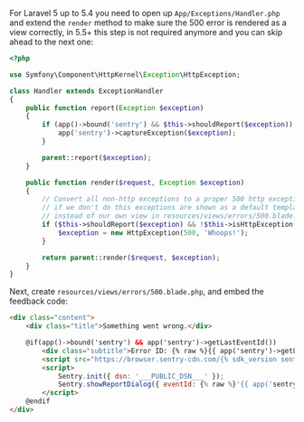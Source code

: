 For Laravel 5 up to 5.4 you need to open up ``App/Exceptions/Handler.php`` and extend the
`render` method to make sure the 500 error is rendered as a view correctly, in 5.5+ this
step is not required anymore and you can skip ahead to the next one:

```php
<?php

use Symfony\Component\HttpKernel\Exception\HttpException;

class Handler extends ExceptionHandler
{
    public function report(Exception $exception)
    {
        if (app()->bound('sentry') && $this->shouldReport($exception)) {
            app('sentry')->captureException($exception);
        }

        parent::report($exception);
    }

    public function render($request, Exception $exception)
    {
        // Convert all non-http exceptions to a proper 500 http exception
        // if we don't do this exceptions are shown as a default template
        // instead of our own view in resources/views/errors/500.blade.php
        if ($this->shouldReport($exception) && !$this->isHttpException($exception) && !config('app.debug')) {
            $exception = new HttpException(500, 'Whoops!');
        }

        return parent::render($request, $exception);
    }
}
```

Next, create ``resources/views/errors/500.blade.php``, and embed the feedback code:

```html
<div class="content">
    <div class="title">Something went wrong.</div>

    @if(app()->bound('sentry') && app('sentry')->getLastEventId())
        <div class="subtitle">Error ID: {% raw %}{{ app('sentry')->getLastEventId() }}{% endraw %}</div>
        <script src="https://browser.sentry-cdn.com/{% sdk_version sentry.javascript.browser %}/bundle.min.js" integrity="{% sdk_cdn_checksum sentry.javascript.browser latest bundle.min.js %}" crossorigin="anonymous"></script>
        <script>
            Sentry.init({ dsn: '___PUBLIC_DSN___' });
            Sentry.showReportDialog({ eventId: {% raw %}'{{ app('sentry')->getLastEventId() }}'{% endraw %} });
        </script>
    @endif
</div>
```
